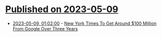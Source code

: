 # [Published on 2023-05-09](index.md)

* [2023-05-09, 01:02:00](https://news.slashdot.org/story/23/05/09/0037222/new-york-times-to-get-around-100-million-from-google-over-three-years?utm_source=rss1.0mainlinkanon&utm_medium=feed) - [New York Times To Get Around $100 Million From Google Over Three Years](https://news.slashdot.org/story/23/05/09/0037222/new-york-times-to-get-around-100-million-from-google-over-three-years?utm_source=rss1.0mainlinkanon&utm_medium=feed)

